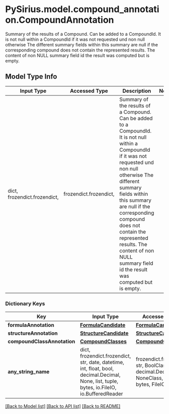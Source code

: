 # PySirius.model.compound_annotation.CompoundAnnotation

Summary of the results of a Compound. Can be added to a CompoundId.  It is not null within a CompoundId if it was not requested und non null otherwise  The different summary fields within this summary are null if the corresponding  compound does not contain the represented results. The content of  non NULL  summary field id the result was computed but is empty.

## Model Type Info
Input Type | Accessed Type | Description | Notes
------------ | ------------- | ------------- | -------------
dict, frozendict.frozendict,  | frozendict.frozendict,  | Summary of the results of a Compound. Can be added to a CompoundId.  It is not null within a CompoundId if it was not requested und non null otherwise  The different summary fields within this summary are null if the corresponding  compound does not contain the represented results. The content of  non NULL  summary field id the result was computed but is empty. | 

### Dictionary Keys
Key | Input Type | Accessed Type | Description | Notes
------------ | ------------- | ------------- | ------------- | -------------
**formulaAnnotation** | [**FormulaCandidate**](FormulaCandidate.md) | [**FormulaCandidate**](FormulaCandidate.md) |  | [optional] 
**structureAnnotation** | [**StructureCandidate**](StructureCandidate.md) | [**StructureCandidate**](StructureCandidate.md) |  | [optional] 
**compoundClassAnnotation** | [**CompoundClasses**](CompoundClasses.md) | [**CompoundClasses**](CompoundClasses.md) |  | [optional] 
**any_string_name** | dict, frozendict.frozendict, str, date, datetime, int, float, bool, decimal.Decimal, None, list, tuple, bytes, io.FileIO, io.BufferedReader | frozendict.frozendict, str, BoolClass, decimal.Decimal, NoneClass, tuple, bytes, FileIO | any string name can be used but the value must be the correct type | [optional]

[[Back to Model list]](../../README.md#documentation-for-models) [[Back to API list]](../../README.md#documentation-for-api-endpoints) [[Back to README]](../../README.md)

